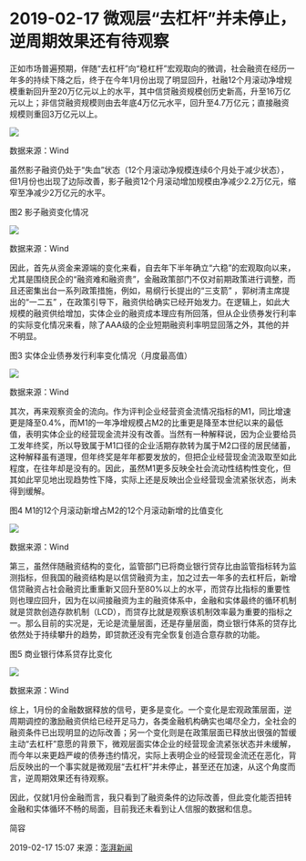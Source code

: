 # 2019-02-17 微观层“去杠杆”并未停止，逆周期效果还有待观察

正如市场普遍预期，伴随“去杠杆”向“稳杠杆”宏观取向的微调，社会融资在经历一年多的持续下降之后，终于在今年1月份出现了明显回升，社融12个月滚动净增规模重新回升至20万亿元以上的水平，其中信贷融资规模创历史新高，升至16万亿元以上；非信贷融资规模则由去年底4万亿元水平，回升至4.7万亿元；直接融资规模则重回3万亿元以上。

![](https://ws2.sinaimg.cn/large/006tKfTcgy1g0n7k3nplaj30td0gvq6b.jpg)

数据来源：Wind

虽然影子融资仍处于“失血”状态（12个月滚动净规模连续6个月处于减少状态），但1月份也出现了边际改善，影子融资12个月滚动增加规模由净减少2.2万亿元，缩窄至净减少2万亿元的水平。

图2 影子融资变化情况

![](https://ws1.sinaimg.cn/large/006tKfTcgy1g0n7kqjn4ij30o80fkdht.jpg)

数据来源：Wind



因此，首先从资金来源端的变化来看，自去年下半年确立“六稳”的宏观取向以来，尤其是围绕民企的“融资难和融资贵”，金融政策部门不仅对前期政策进行调整，而且还密集出台一系列政策措施，例如，易纲行长提出的“三支箭” ，郭树清主席提出的“一二五” ，在政策引导下，融资供给确实已经开始发力。在逻辑上，如此大规模的融资供给增加，实体企业的融资成本理应有所回落，但从企业债券发行利率的实际变化情况来看，除了AAA级的企业短期融资利率明显回落之外，其他的并不明显。



图3 实体企业债券发行利率变化情况（月度最高值）

![](https://ws4.sinaimg.cn/large/006tKfTcgy1g0n7le12mhj30pc0ciq5b.jpg)

数据来源：Wind

其次，再来观察资金的流向。作为评判企业经营资金流情况指标的M1，同比增速更是降至0.4%，而M1的一年净增规模占M2的比重更是降至本世纪以来的最低值，表明实体企业的经营现金流并没有改善。当然有一种解释说，因为企业要给员工发年终奖，所以导致属于M1口径的企业活期存款转为属于M2口径的居民储蓄，这种解释虽有道理，但年终奖是年年都要发放的，但把企业经营现金流汲取至如此程度，在往年却是没有的。因此，虽然M1更多反映全社会流动性结构性变化，但其如此罕见地出现趋势性下降，实际上还是反映出企业经营现金流紧张状态，尚未得到缓解。

图4 M1的12个月滚动新增占M2的12个月滚动新增的比值变化

![](https://ws1.sinaimg.cn/large/006tKfTcgy1g0n7lsu4qjj30tj0fowgl.jpg)

数据来源：Wind

第三，虽然伴随融资结构的变化，监管部门已将商业银行贷存比由监管指标转为监测指标，但我国的融资结构是以信贷融资为主，加之过去一年多的去杠杆后，新增信贷融资占社会融资比重重新又回升至80%以上的水平，而贷存比指标的重要性则也理应回升，因为在以间接融资为主的融资体系中，金融和实体最终的循环机制就是贷款创造存款机制（LCD），而贷存比就是观察该机制效率最为重要的指标之一。那么目前的实况是，无论是流量层面，还是存量层面，商业银行体系的贷存比依然处于持续攀升的趋势，即贷款还没有完全恢复创造合意存款的功能。

图5 商业银行体系贷存比变化

![](https://ws3.sinaimg.cn/large/006tKfTcgy1g0n7m79fp0j30nc0bw0uw.jpg)

数据来源：Wind

综上，1月份的金融数据释放的信号，更多是变化。一个变化是宏观政策层面，逆周期调控的激励融资供给已经开足马力，各类金融机构确实也竭尽全力，全社会的融资条件已出现明显的边际改善；另一个变化则是在政策层面已释放出很强的暂缓主动“去杠杆”意愿的背景下，微观层面实体企业的经营现金流紧张状态并未缓解，而今年以来更趋严峻的债券违约情况，实际上表明企业的经营现金流还在恶化，背后反映出的一个事实就是微观层“去杠杆”并未停止，甚至还在加速，从这个角度而言，逆周期效果还有待观察。

因此，仅就1月份金融而言，我只看到了融资条件的边际改善，但此变化能否扭转金融和实体循环不畅的局面，目前我还未看到让人信服的数据和信息。

简容

2019-02-17 15:07 来源：[澎湃新闻](https://www.thepaper.cn/newsDetail_forward_2998922)